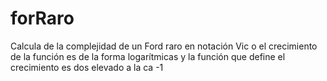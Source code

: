 # forRaro
Calcula de la complejidad de un Ford raro en notación Vic o el crecimiento de la función es de la forma logarítmicas y la función que define el crecimiento es dos elevado a la ca -1
